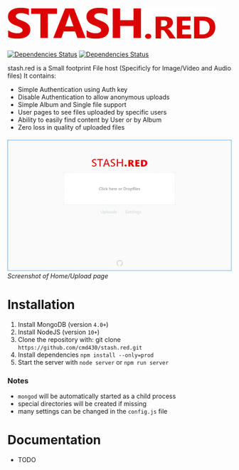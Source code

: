 # ![](./img/logo.png)
[![Dependencies Status](https://david-dm.org/cmd430/stash.red/status.svg)](https://david-dm.org/cmd430/stash.red)
[![Dependencies Status](https://david-dm.org/cmd430/stash.red/dev-status.svg)](https://david-dm.org/cmd430/stash.red?type=dev)

stash.red is a Small footprint File host (Specificly for Image/Video and Audio files) It contains:
 - Simple Authentication using Auth key
 - Disable Authentication to allow anonymous uploads
 - Simple Album and Single file support
 - User pages to see files uploaded by specific users
 - Ability to easily find content by User or by Album
 - Zero loss in quality of uploaded files

###### ![](./img/screenshot_index.png) Screenshot of Home/Upload page


Installation
============
1. Install MongoDB (version `4.0+`)
2. Install NodeJS (version `10+`)
3. Clone the repository with: git clone `https://github.com/cmd430/stash.red.git`
4. Install dependencies `npm install --only=prod`
5. Start the server with `node server` or `npm run server`

### **Notes** 
 -  `mongod` will be automatically started as a child process
 - special directories will be created if missing
 - many settings can be changed in the `config.js` file

Documentation
============
 - TODO